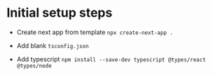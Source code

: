 # Initial setup steps

- Create next app from template `npx create-next-app .`

- Add blank `tsconfig.json`
- Add typescript `npm install --save-dev typescript @types/react @types/node`
